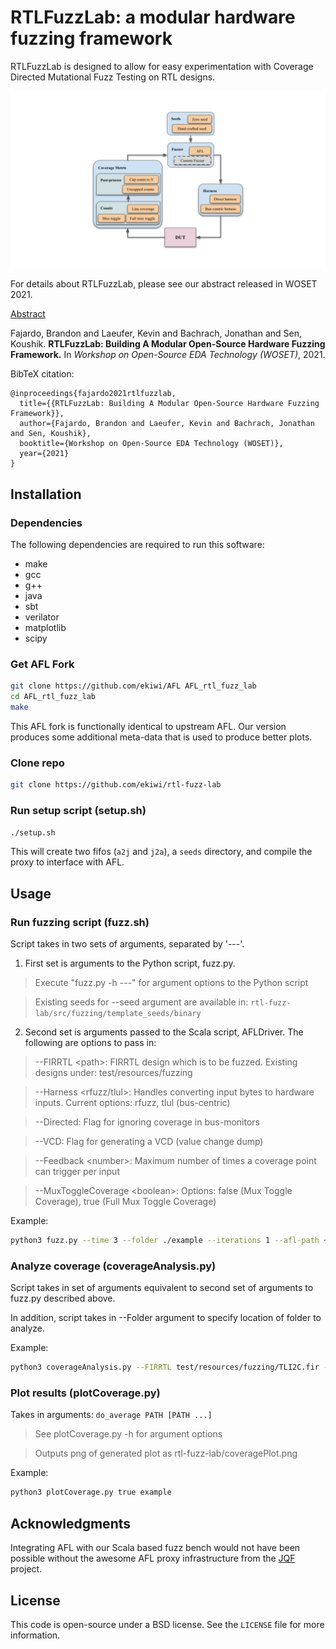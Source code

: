 # RTLFuzzLab: a modular hardware fuzzing framework

RTLFuzzLab is designed to allow for easy experimentation with Coverage Directed Mutational Fuzz Testing on RTL designs.

![Visualization of software framework](overview.svg)

For details about RTLFuzzLab, please see our abstract released in WOSET 2021.

[Abstract](https://woset-workshop.github.io/WOSET2021.html#article-10)

Fajardo, Brandon and Laeufer, Kevin and Bachrach, Jonathan and Sen, Koushik. **RTLFuzzLab: Building A Modular Open-Source Hardware Fuzzing Framework.** In *Workshop on Open-Source EDA Technology (WOSET)*, 2021.

BibTeX citation:
```
@inproceedings{fajardo2021rtlfuzzlab,
  title={{RTLFuzzLab: Building A Modular Open-Source Hardware Fuzzing Framework}},
  author={Fajardo, Brandon and Laeufer, Kevin and Bachrach, Jonathan and Sen, Koushik},
  booktitle={Workshop on Open-Source EDA Technology (WOSET)},
  year={2021}
}
```

## Installation

### Dependencies
The following dependencies are required to run this software:
* make
* gcc
* g++
* java
* sbt
* verilator
* matplotlib
* scipy


### Get AFL Fork
```.sh
git clone https://github.com/ekiwi/AFL AFL_rtl_fuzz_lab
cd AFL_rtl_fuzz_lab
make
```
This AFL fork is functionally identical to upstream AFL.
Our version produces some additional meta-data that is used to produce better plots.


### Clone repo
```.sh
git clone https://github.com/ekiwi/rtl-fuzz-lab
```

### Run setup script (setup.sh)
```.sh
./setup.sh
```
This will create two fifos (`a2j` and `j2a`), a `seeds` directory, and compile the proxy to interface with AFL.

## Usage
### Run fuzzing script (fuzz.sh)
Script takes in two sets of arguments, separated by '---'.
1. First set is arguments to the Python script, fuzz.py.
> Execute "fuzz.py -h ---" for argument options to the Python script

> Existing seeds for --seed argument are available in: `rtl-fuzz-lab/src/fuzzing/template_seeds/binary`

2. Second set is arguments passed to the Scala script, AFLDriver.
The following are options to pass in:
> --FIRRTL \<path\>: FIRRTL design which is to be fuzzed. Existing designs under: test/resources/fuzzing

> --Harness \<rfuzz/tlul\>: Handles converting input bytes to hardware inputs. Current options: rfuzz, tlul (bus-centric)

> --Directed: Flag for ignoring coverage in bus-monitors

> --VCD: Flag for generating a VCD (value change dump)

> --Feedback \<number\>: Maximum number of times a coverage point can trigger per input

> --MuxToggleCoverage \<boolean\>: Options: false (Mux Toggle Coverage), true (Full Mux Toggle Coverage)

Example:
```.sh
python3 fuzz.py --time 3 --folder ./example --iterations 1 --afl-path ~/AFL_rtl_fuzz_lab --seed TLI2C_longSeed.hwf --- --FIRRTL test/resources/fuzzing/TLI2C.fir --Harness tlul --Directed --MuxToggleCoverage false --Feedback 255
```

### Analyze coverage (coverageAnalysis.py)
Script takes in set of arguments equivalent to second set of arguments to fuzz.py described above.

In addition, script takes in --Folder <folder> argument to specify location of folder to analyze.

Example:
```.sh
python3 coverageAnalysis.py --FIRRTL test/resources/fuzzing/TLI2C.fir --Harness tlul --Directed --MuxToggleCoverage false --Feedback 255 --Folder example/0.out
```

### Plot results (plotCoverage.py)
Takes in arguments: `do_average PATH [PATH ...]`
> See plotCoverage.py -h for argument options

> Outputs png of generated plot as rtl-fuzz-lab/coveragePlot.png

Example:
```.sh
python3 plotCoverage.py true example
```

## Acknowledgments
Integrating AFL with our Scala based fuzz bench would not have been possible without the awesome AFL proxy infrastructure from the [JQF](https://github.com/rohanpadhye/JQF) project.

## License
This code is open-source under a BSD license. See the `LICENSE` file for more information.
